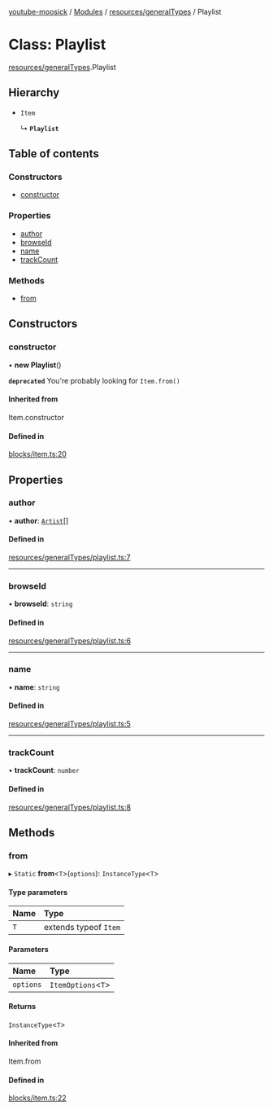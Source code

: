 [youtube-moosick](../README.md) / [Modules](../modules.md) / [resources/generalTypes](../modules/resources_generalTypes.md) / Playlist

# Class: Playlist

[resources/generalTypes](../modules/resources_generalTypes.md).Playlist

## Hierarchy

- `Item`

  ↳ **`Playlist`**

## Table of contents

### Constructors

- [constructor](resources_generalTypes.Playlist.md#constructor)

### Properties

- [author](resources_generalTypes.Playlist.md#author)
- [browseId](resources_generalTypes.Playlist.md#browseid)
- [name](resources_generalTypes.Playlist.md#name)
- [trackCount](resources_generalTypes.Playlist.md#trackcount)

### Methods

- [from](resources_generalTypes.Playlist.md#from)

## Constructors

### constructor

• **new Playlist**()

**`deprecated`** You're probably looking for `Item.from()`

#### Inherited from

Item.constructor

#### Defined in

[blocks/item.ts:20](https://github.com/EvasiveXkiller/youtube-moosick/blob/ae18783/src/blocks/item.ts#L20)

## Properties

### author

• **author**: [`Artist`](resources_generalTypes.Artist.md)[]

#### Defined in

[resources/generalTypes/playlist.ts:7](https://github.com/EvasiveXkiller/youtube-moosick/blob/ae18783/src/resources/generalTypes/playlist.ts#L7)

___

### browseId

• **browseId**: `string`

#### Defined in

[resources/generalTypes/playlist.ts:6](https://github.com/EvasiveXkiller/youtube-moosick/blob/ae18783/src/resources/generalTypes/playlist.ts#L6)

___

### name

• **name**: `string`

#### Defined in

[resources/generalTypes/playlist.ts:5](https://github.com/EvasiveXkiller/youtube-moosick/blob/ae18783/src/resources/generalTypes/playlist.ts#L5)

___

### trackCount

• **trackCount**: `number`

#### Defined in

[resources/generalTypes/playlist.ts:8](https://github.com/EvasiveXkiller/youtube-moosick/blob/ae18783/src/resources/generalTypes/playlist.ts#L8)

## Methods

### from

▸ `Static` **from**<`T`\>(`options`): `InstanceType`<`T`\>

#### Type parameters

| Name | Type |
| :------ | :------ |
| `T` | extends typeof `Item` |

#### Parameters

| Name | Type |
| :------ | :------ |
| `options` | `ItemOptions`<`T`\> |

#### Returns

`InstanceType`<`T`\>

#### Inherited from

Item.from

#### Defined in

[blocks/item.ts:22](https://github.com/EvasiveXkiller/youtube-moosick/blob/ae18783/src/blocks/item.ts#L22)
